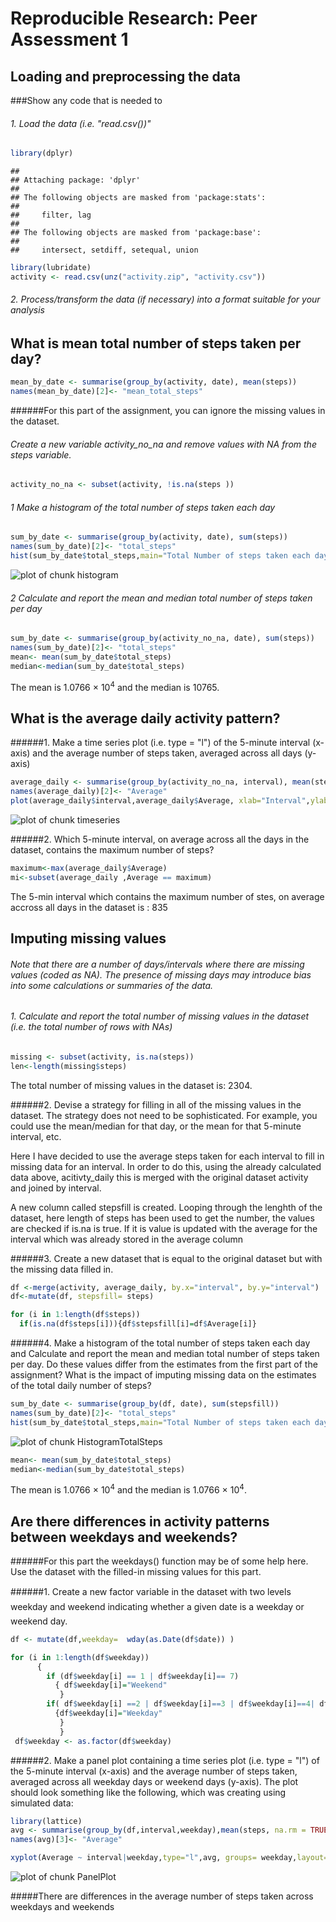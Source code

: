 # Reproducible Research: Peer Assessment 1

## Loading and preprocessing the data
###Show any code that is needed to


###### 1. Load the data (i.e. "read.csv())" 


```r
library(dplyr)
```

```
## 
## Attaching package: 'dplyr'
## 
## The following objects are masked from 'package:stats':
## 
##     filter, lag
## 
## The following objects are masked from 'package:base':
## 
##     intersect, setdiff, setequal, union
```

```r
library(lubridate)
activity <- read.csv(unz("activity.zip", "activity.csv"))
```
 
###### 2. Process/transform the data (if necessary) into a format suitable for your analysis


## What is mean total number of steps taken per day?



```r
mean_by_date <- summarise(group_by(activity, date), mean(steps))
names(mean_by_date)[2]<- "mean_total_steps"
```

######For this part of the assignment, you can ignore the missing values in the dataset.

######    Create a new variable activity_no_na and remove values with NA from the steps variable.

```r
activity_no_na <- subset(activity, !is.na(steps ))
```

###### 1 Make a histogram of the total number of steps taken each day

```r
sum_by_date <- summarise(group_by(activity, date), sum(steps))
names(sum_by_date)[2]<- "total_steps"
hist(sum_by_date$total_steps,main="Total Number of steps taken each day",xlab="Total Steps")
```

![plot of chunk histogram](./PA1_template_files/figure-html/histogram.png) 

###### 2 Calculate and report the mean and median total number of steps taken per day

```r
sum_by_date <- summarise(group_by(activity_no_na, date), sum(steps))
names(sum_by_date)[2]<- "total_steps"
mean<- mean(sum_by_date$total_steps)
median<-median(sum_by_date$total_steps)
```

The mean is 1.0766 &times; 10<sup>4</sup> and the median is 10765.

## What is the average daily activity pattern?

######1. Make a time series plot (i.e. type = "l") of the 5-minute interval (x-axis) and the average number of steps taken, averaged across all days (y-axis)

```r
average_daily <- summarise(group_by(activity_no_na, interval), mean(steps))
names(average_daily)[2]<- "Average"
plot(average_daily$interval,average_daily$Average, xlab="Interval",ylab="Average Steps",main="5-Minute interval vs Average steps taken", type = "l")
```

![plot of chunk timeseries](./PA1_template_files/figure-html/timeseries.png) 

######2. Which 5-minute interval, on average across all the days in the dataset, contains the maximum number of steps?

```r
maximum<-max(average_daily$Average)
mi<-subset(average_daily ,Average == maximum)
```

The 5-min interval which contains the maximum number of stes, on average accross all days in the dataset is : 835

## Imputing missing values

###### Note that there are a number of days/intervals where there are missing values (coded as NA). The presence of missing days may introduce bias into some calculations or summaries of the data.


###### 1. Calculate and report the total number of missing values in the dataset (i.e. the total number of rows with NAs)

```r
missing <- subset(activity, is.na(steps))
len<-length(missing$steps)
```

The total number of missing values in the dataset is: 2304.


######2. Devise a strategy for filling in all of the missing values in the dataset. The strategy does not need to be sophisticated. For example, you could use the mean/median for that day, or the mean for that 5-minute interval, etc.

Here I have decided to use the average steps taken for each interval to fill in missing data for an interval.
In order to do this, using the already calculated data above, acitivty_daily this is merged with the original dataset activity
and joined by interval. 

A new column called stepsfill is created. Looping through the lenghth of the dataset, here  length of steps has been used to get the number,  the values are checked if is.na is true. If it is value is updated with the average for the interval which was already stored in the average column


######3. Create a new dataset that is equal to the original dataset but with the missing data filled in.

```r
df <-merge(activity, average_daily, by.x="interval", by.y="interval")
df<-mutate(df, stepsfill= steps)

for (i in 1:length(df$steps))
  if(is.na(df$steps[i])){df$stepsfill[i]=df$Average[i]}
```

######4. Make a histogram of the total number of steps taken each day and Calculate and report the mean and median total number of steps taken per day. Do these values differ from the estimates from the first part of the assignment? What is the impact of imputing missing data on the estimates of the total daily number of steps?

```r
sum_by_date <- summarise(group_by(df, date), sum(stepsfill))
names(sum_by_date)[2]<- "total_steps"
hist(sum_by_date$total_steps,main="Total Number of steps taken each day(No missing variables)",xlab="Total Steps")
```

![plot of chunk HistogramTotalSteps](./PA1_template_files/figure-html/HistogramTotalSteps.png) 

```r
mean<- mean(sum_by_date$total_steps)
median<-median(sum_by_date$total_steps)
```
The mean is 1.0766 &times; 10<sup>4</sup> and the median is 1.0766 &times; 10<sup>4</sup>. 


## Are there differences in activity patterns between weekdays and weekends?
######For this part the weekdays() function may be of some help here. Use the dataset with the filled-in missing values for this part.


######1. Create a new factor variable in the dataset with two levels  weekday and weekend indicating whether a given date is a weekday or weekend day.

```r
df <- mutate(df,weekday=  wday(as.Date(df$date)) )

for (i in 1:length(df$weekday))   
      {
        if (df$weekday[i] == 1 | df$weekday[i]== 7)
          { df$weekday[i]="Weekend"
           }
        if( df$weekday[i] ==2 | df$weekday[i]==3 | df$weekday[i]==4| df$weekday[i]==5| df$weekday[i]==6 )
          {df$weekday[i]="Weekday" 
           }
           }   
 df$weekday <- as.factor(df$weekday)
```

######2. Make a panel plot containing a time series plot (i.e. type = "l") of the 5-minute interval (x-axis) and the average number of steps taken, averaged across all weekday days or weekend days (y-axis). The plot should look something like the following, which was creating using simulated data:

```r
library(lattice)
avg <- summarise(group_by(df,interval,weekday),mean(steps, na.rm = TRUE))
names(avg)[3]<- "Average"

xyplot(Average ~ interval|weekday,type="l",avg, groups= weekday,layout=c(1,2), ylab="Number of steps")
```

![plot of chunk PanelPlot](./PA1_template_files/figure-html/PanelPlot.png) 

#####There are differences in the average number of steps taken across weekdays and weekends
